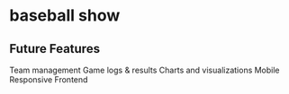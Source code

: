 # baseball show


## Future Features
Team management
Game logs & results
Charts and visualizations
Mobile Responsive Frontend

